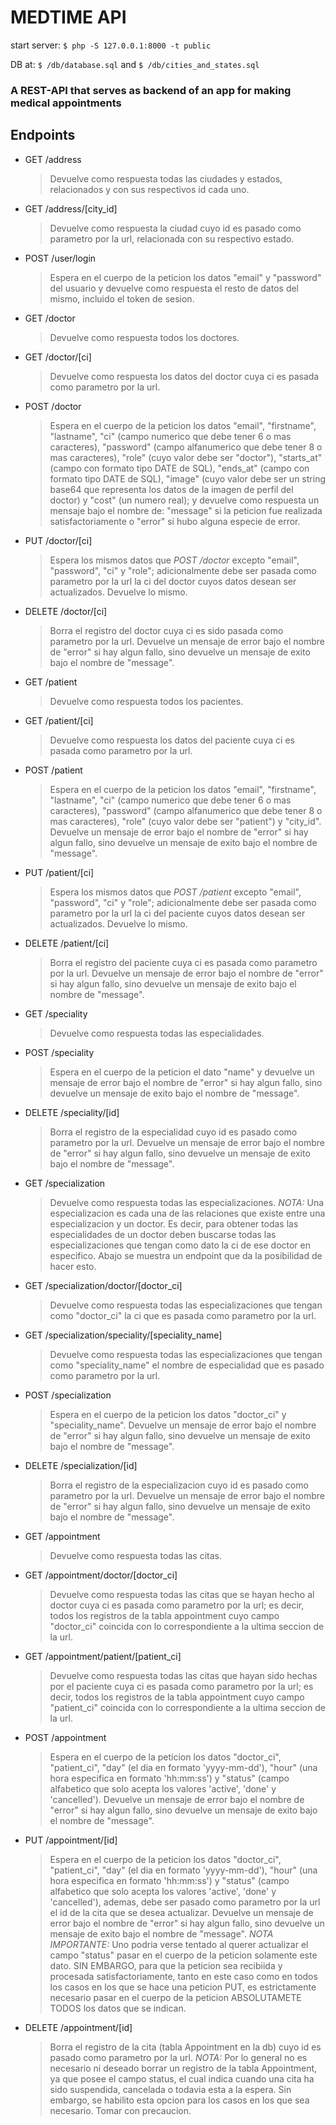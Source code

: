 
# MEDTIME API

start server:
`$ php -S 127.0.0.1:8000 -t public`

DB at:
`$ /db/database.sql`
and
`$ /db/cities_and_states.sql`

### A REST-API that serves as backend of an app for making medical appointments

## Endpoints

- GET /address
	> Devuelve como respuesta todas las ciudades y estados, relacionados y 
	> con sus respectivos id cada uno.
- GET /address/[city_id]
	> Devuelve como respuesta la ciudad cuyo id es pasado como parametro 
	> por la url, relacionada con su respectivo estado.
- POST /user/login
	> Espera en el cuerpo de la peticion los datos "email" y "password" del usuario
	> y devuelve como respuesta el resto de datos del mismo, incluido
	> el token de sesion.
- GET /doctor
	> Devuelve como respuesta todos los doctores.
- GET /doctor/[ci]
	> Devuelve como respuesta los datos del doctor
	> cuya ci es pasada como parametro por la url.
- POST /doctor
	> Espera en el cuerpo de la peticion los datos "email", "firstname",
	> "lastname", "ci" (campo numerico que debe tener 6 o mas caracteres),
	> "password" (campo alfanumerico que debe tener 8 o mas caracteres),
	> "role" (cuyo valor debe ser "doctor"), "starts_at" (campo con formato
	> tipo DATE de SQL), "ends_at" (campo con formato tipo DATE de SQL),
	> "image" (cuyo valor debe ser un string base64 que representa los
	> datos de la imagen de perfil del doctor) y
	> "cost" (un numero real); y devuelve como respuesta un mensaje bajo
	> el nombre de: "message" si la peticion fue realizada satisfactoriamente o
	> "error" si hubo alguna especie de error.
- PUT /doctor/[ci]
	> Espera los mismos datos que *POST /doctor* excepto "email",
	> "password", "ci" y "role"; adicionalmente debe ser pasada 
	> como parametro por la url la ci del doctor cuyos datos desean
	> ser actualizados. Devuelve lo mismo.
- DELETE /doctor/[ci]
	> Borra el registro del doctor cuya ci es sido pasada
	> como parametro por la url. Devuelve un mensaje de error
	> bajo el nombre de "error" si hay algun fallo, sino devuelve
	> un mensaje de exito bajo el nombre de "message".
- GET /patient
	> Devuelve como respuesta todos los pacientes.
- GET /patient/[ci]
	> Devuelve como respuesta los datos del paciente
	> cuya ci es pasada como parametro por la url.
- POST /patient
	> Espera en el cuerpo de la peticion los datos "email", "firstname", 
	> "lastname", "ci" (campo numerico que debe tener 6 o mas caracteres),
	> "password" (campo alfanumerico que debe tener 8 o mas caracteres),
	> "role" (cuyo valor debe ser "patient") y "city_id". Devuelve un mensaje
	> de error bajo el nombre de "error" si hay algun fallo, sino
	> devuelve un mensaje de exito bajo el nombre de "message".
- PUT /patient/[ci]
	> Espera los mismos datos que *POST /patient* excepto "email",
	> "password", "ci" y "role"; adicionalmente debe ser pasada
	> como parametro por la url la ci del paciente cuyos datos 
	> desean ser actualizados. Devuelve lo mismo.
- DELETE /patient/[ci]
	> Borra el registro del paciente cuya ci es pasada como
	> parametro por la url. Devuelve un mensaje de error bajo 
	> el nombre de "error" si hay algun fallo, sino devuelve
	> un mensaje de exito bajo el nombre de "message".
- GET /speciality 
	> Devuelve como respuesta todas las especialidades.
- POST /speciality
	> Espera en el cuerpo de la peticion el dato "name" y devuelve 
	> un mensaje de error bajo el nombre de "error" si hay algun fallo,
	> sino devuelve un mensaje de exito bajo el nombre de "message".
- DELETE /speciality/[id]
	> Borra el registro de la especialidad cuyo id es pasado
	> como parametro por la url. Devuelve un mensaje de error
	> bajo el nombre de "error" si hay algun fallo, sino 
	> devuelve un mensaje de exito bajo el nombre de "message".
- GET /specialization
	> Devuelve como respuesta todas las especializaciones.
	> *NOTA:* Una especializacion es cada una de las relaciones
	> que existe entre una especializacion y un doctor. Es decir, 
	> para obtener todas las especialidades de un doctor deben
	> buscarse todas las especializaciones que tengan como dato
	> la ci de ese doctor en especifico. Abajo se muestra un endpoint
	> que da la posibilidad de hacer esto.
- GET /specialization/doctor/[doctor_ci]
	> Devuelve como respuesta todas las especializaciones que tengan
	> como "doctor_ci" la ci que es pasada como parametro por la url.
- GET /specialization/speciality/[speciality_name]
	> Devuelve como respuesta todas las especializaciones que tengan
	> como "speciality_name" el nombre de especialidad que es pasado
	> como parametro por la url.
- POST /specialization
	> Espera en el cuerpo de la peticion los datos "doctor_ci" y
	> "speciality_name". Devuelve un mensaje de error bajo el nombre
	> de "error" si hay algun fallo, sino devuelve un mensaje
	> de exito bajo el nombre de "message".
- DELETE /specialization/[id]
	> Borra el registro de la especializacion cuyo id es pasado
	> como parametro por la url. Devuelve un mensaje de error
	> bajo el nombre de "error" si hay algun fallo, sino
	> devuelve un mensaje de exito bajo el nombre de "message".
- GET /appointment 
	> Devuelve como respuesta todas las citas.
- GET /appointment/doctor/[doctor_ci]
	> Devuelve como respuesta todas las citas que se hayan hecho al
	> doctor cuya ci es pasada como parametro por la url; es decir, 
	> todos los registros de la tabla appointment cuyo campo 
	> "doctor_ci" coincida con lo correspondiente a la 
	> ultima seccion de la url.
- GET /appointment/patient/[patient_ci]
	> Devuelve como respuesta todas las citas que hayan sido hechas
	> por el paciente cuya ci es pasada como parametro por la url; 
	> es decir, todos los registros de la tabla appointment
	> cuyo campo "patient_ci" coincida con lo correspondiente a
	> la ultima seccion de la url.
- POST /appointment
	> Espera en el cuerpo de la peticion los datos "doctor_ci",
	> "patient_ci", "day" (el dia en formato 'yyyy-mm-dd'),
	> "hour" (una hora especifica en formato 'hh:mm:ss') y
	> "status" (campo alfabetico que solo acepta los valores
	> 'active', 'done' y 'cancelled'). Devuelve un mensaje de
	> error bajo el nombre de "error" si hay algun fallo, sino
	> devuelve un mensaje de exito bajo el nombre de "message".
- PUT /appointment/[id]
	> Espera en el cuerpo de la peticion los datos "doctor_ci",
	> "patient_ci", "day" (el dia en formato 'yyyy-mm-dd'),
	> "hour" (una hora especifica en formato 'hh:mm:ss') y
	> "status" (campo alfabetico que solo acepta los valores
	> 'active', 'done' y 'cancelled'), ademas, debe ser pasado 
	> como parametro por la url el id de la cita que se desea actualizar. 
	> Devuelve un mensaje de error bajo el nombre de "error" si hay algun fallo,
	> sino devuelve un mensaje de exito bajo el nombre de "message".
	> *NOTA IMPORTANTE:* Uno podria verse tentado al querer actualizar
	> el campo "status" pasar en el cuerpo de la peticion solamente
	> este dato. SIN EMBARGO, para que la peticion sea recibiida
	> y procesada satisfactoriamente, tanto en este caso como en 
	> todos los casos en los que se hace una peticion PUT, es 
	> estrictamente necesario pasar en el cuerpo de la peticion 
	> ABSOLUTAMETE TODOS los datos que se indican.
- DELETE /appointment/[id]
	> Borra el registro de la cita (tabla Appointment en la db) cuyo
	> id es pasado como parametro por la url. *NOTA:* Por lo general
	> no es necesario ni deseado borrar un registro de la tabla 
	> Appointment, ya que posee el campo status, el cual indica cuando
	> una cita ha sido suspendida, cancelada o todavia esta a la espera.
	> Sin embargo, se habilito esta opcion para los casos en los que sea
	> necesario. Tomar con precaucion.
